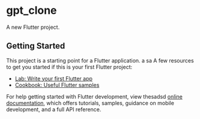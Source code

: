 # gpt_clone

A new Flutter project.

## Getting Started

This project is a starting point for a Flutter application.
a sa
A few resources to get you started if this is your first Flutter project:

- [Lab: Write your first Flutter app](https://docs.flutter.dev/get-started/codelab)
- [Cookbook: Useful Flutter samples](https://docs.flutter.dev/cookbook)

For help getting started with Flutter development, view thesadsd
[online documentation](https://docs.flutter.dev/), which offers tutorials,
samples, guidance on mobile development, and a full API reference.

